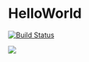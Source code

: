 # HelloWorld


[![Build Status](https://travis-ci.org/PiotrKowandy/HelloWorld.svg?branch=master)](https://travis-ci.org/PiotrKowandy/HelloWorld)


<a href="https://travis-ci.com/PiotrKowandy/HelloWorld"><img src="https://travis-ci.com/PiotrKowandy/HelloWorld.svg?branch=master"></a>
